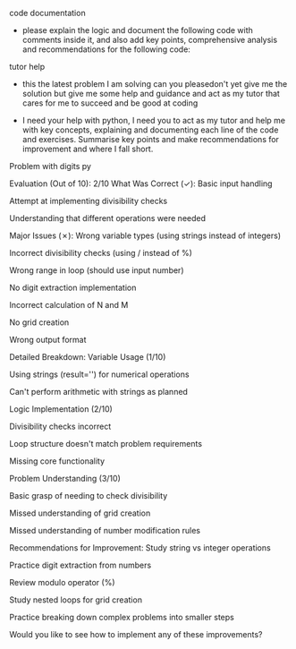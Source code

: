 code documentation

 - please explain the logic and document the following code with comments inside it, and also add key points, comprehensive analysis and recommendations for the following code:

tutor help 

- this the latest problem I am solving can you pleasedon't yet give me the solution but give me some help and guidance and act as my tutor that cares for me to succeed and be good at coding


- I need your help with python, I need you to act as my tutor and help me with key concepts, explaining and documenting each line of the code and exercises. Summarise key points and make recommendations for improvement and where I fall short.

Problem with digits py

Evaluation (Out of 10): 2/10
What Was Correct (✓):
Basic input handling

Attempt at implementing divisibility checks

Understanding that different operations were needed

Major Issues (✗):
Wrong variable types (using strings instead of integers)

Incorrect divisibility checks (using / instead of %)

Wrong range in loop (should use input number)

No digit extraction implementation

Incorrect calculation of N and M

No grid creation

Wrong output format

Detailed Breakdown:
Variable Usage (1/10)

Using strings (result='') for numerical operations

Can't perform arithmetic with strings as planned

Logic Implementation (2/10)

Divisibility checks incorrect

Loop structure doesn't match problem requirements

Missing core functionality

Problem Understanding (3/10)

Basic grasp of needing to check divisibility

Missed understanding of grid creation

Missed understanding of number modification rules

Recommendations for Improvement:
Study string vs integer operations

Practice digit extraction from numbers

Review modulo operator (%)

Study nested loops for grid creation

Practice breaking down complex problems into smaller steps

Would you like to see how to implement any of these improvements?